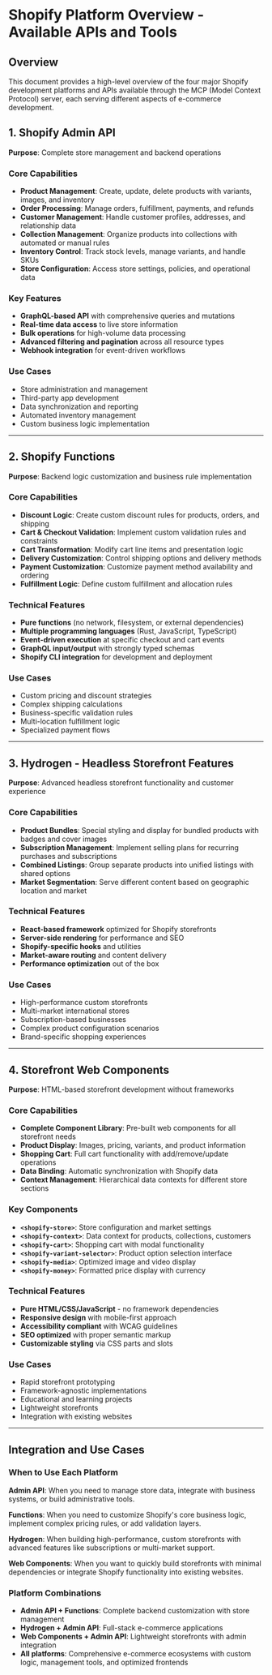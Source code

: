 # Shopify Platform Overview - Available APIs and Tools

## Overview
This document provides a high-level overview of the four major Shopify development platforms and APIs available through the MCP (Model Context Protocol) server, each serving different aspects of e-commerce development.

## 1. Shopify Admin API
**Purpose**: Complete store management and backend operations

### Core Capabilities
- **Product Management**: Create, update, delete products with variants, images, and inventory
- **Order Processing**: Manage orders, fulfillment, payments, and refunds
- **Customer Management**: Handle customer profiles, addresses, and relationship data
- **Collection Management**: Organize products into collections with automated or manual rules
- **Inventory Control**: Track stock levels, manage variants, and handle SKUs
- **Store Configuration**: Access store settings, policies, and operational data

### Key Features
- **GraphQL-based API** with comprehensive queries and mutations
- **Real-time data access** to live store information
- **Bulk operations** for high-volume data processing
- **Advanced filtering and pagination** across all resource types
- **Webhook integration** for event-driven workflows

### Use Cases
- Store administration and management
- Third-party app development
- Data synchronization and reporting
- Automated inventory management
- Custom business logic implementation

---

## 2. Shopify Functions
**Purpose**: Backend logic customization and business rule implementation

### Core Capabilities
- **Discount Logic**: Create custom discount rules for products, orders, and shipping
- **Cart & Checkout Validation**: Implement custom validation rules and constraints
- **Cart Transformation**: Modify cart line items and presentation logic
- **Delivery Customization**: Control shipping options and delivery methods
- **Payment Customization**: Customize payment method availability and ordering
- **Fulfillment Logic**: Define custom fulfillment and allocation rules

### Technical Features
- **Pure functions** (no network, filesystem, or external dependencies)
- **Multiple programming languages** (Rust, JavaScript, TypeScript)
- **Event-driven execution** at specific checkout and cart events
- **GraphQL input/output** with strongly typed schemas
- **Shopify CLI integration** for development and deployment

### Use Cases
- Custom pricing and discount strategies
- Complex shipping calculations
- Business-specific validation rules
- Multi-location fulfillment logic
- Specialized payment flows

---

## 3. Hydrogen - Headless Storefront Features
**Purpose**: Advanced headless storefront functionality and customer experience

### Core Capabilities
- **Product Bundles**: Special styling and display for bundled products with badges and cover images
- **Subscription Management**: Implement selling plans for recurring purchases and subscriptions
- **Combined Listings**: Group separate products into unified listings with shared options
- **Market Segmentation**: Serve different content based on geographic location and market

### Technical Features
- **React-based framework** optimized for Shopify storefronts
- **Server-side rendering** for performance and SEO
- **Shopify-specific hooks** and utilities
- **Market-aware routing** and content delivery
- **Performance optimization** out of the box

### Use Cases
- High-performance custom storefronts
- Multi-market international stores
- Subscription-based businesses
- Complex product configuration scenarios
- Brand-specific shopping experiences

---

## 4. Storefront Web Components
**Purpose**: HTML-based storefront development without frameworks

### Core Capabilities
- **Complete Component Library**: Pre-built web components for all storefront needs
- **Product Display**: Images, pricing, variants, and product information
- **Shopping Cart**: Full cart functionality with add/remove/update operations
- **Data Binding**: Automatic synchronization with Shopify data
- **Context Management**: Hierarchical data contexts for different store sections

### Key Components
- **`<shopify-store>`**: Store configuration and market settings
- **`<shopify-context>`**: Data context for products, collections, customers
- **`<shopify-cart>`**: Shopping cart with modal functionality
- **`<shopify-variant-selector>`**: Product option selection interface
- **`<shopify-media>`**: Optimized image and video display
- **`<shopify-money>`**: Formatted price display with currency

### Technical Features
- **Pure HTML/CSS/JavaScript** - no framework dependencies
- **Responsive design** with mobile-first approach
- **Accessibility compliant** with WCAG guidelines
- **SEO optimized** with proper semantic markup
- **Customizable styling** via CSS parts and slots

### Use Cases
- Rapid storefront prototyping
- Framework-agnostic implementations
- Educational and learning projects
- Lightweight storefronts
- Integration with existing websites

---

## Integration and Use Cases

### When to Use Each Platform

**Admin API**: When you need to manage store data, integrate with business systems, or build administrative tools.

**Functions**: When you need to customize Shopify's core business logic, implement complex pricing rules, or add validation layers.

**Hydrogen**: When building high-performance, custom storefronts with advanced features like subscriptions or multi-market support.

**Web Components**: When you want to quickly build storefronts with minimal dependencies or integrate Shopify functionality into existing websites.

### Platform Combinations
- **Admin API + Functions**: Complete backend customization with store management
- **Hydrogen + Admin API**: Full-stack e-commerce applications
- **Web Components + Admin API**: Lightweight storefronts with admin integration
- **All platforms**: Comprehensive e-commerce ecosystems with custom logic, management tools, and optimized frontends